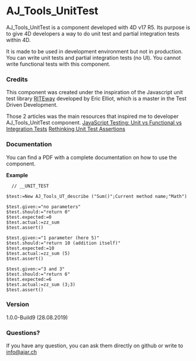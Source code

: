 # AJ_Tools_UnitTest
AJ_Tools_UnitTest is a component developed with 4D v17 R5. Its purpose is to give 4D developers a way to do unit test and partial integration tests within 4D.

It is made to be used in development environment but not in production. You can write unit tests and partial integration tests (no UI). You cannot write functional tests with this component.

### Credits
This component was created under the inspiration of the Javascript unit test library  [RITEway](https://github.com/ericelliott/riteway) developed by Eric Elliot, which is a master in the Test Driven Development.

Those 2 articles was the main resources that inspired me to developer AJ_Tools_UnitTest component.
[JavaScript Testing: Unit vs Functional vs Integration Tests](https://www.sitepoint.com/javascript-testing-unit-functional-integration/)
[Rethinking Unit Test Assertions](https://medium.com/javascript-scene/rethinking-unit-test-assertions-55f59358253f)

### Documentation
You can find a PDF with a complete documentation on how to use the component.

**Example**

      // __UNIT_TEST
    
    $test:=New AJ_Tools_UT_describe ("Sum()";Current method name;"Math")
    
    $test.given:="no parameters"
    $test.should:="return 0"
    $test.expected:=0
    $test.actual:=zz_sum 
    $test.assert()
    
    $test.given:="1 parameter (here 5)"
    $test.should:="return 10 (addition itself)"
    $test.expected:=10
    $test.actual:=zz_sum (5)
    $test.assert()
    
    $test.given:="3 and 3"
    $test.should:="return 6"
    $test.expected:=6
    $test.actual:=zz_sum (3;3)
    $test.assert()

### Version
1.0.0-Build9 (28.08.2019)

### Questions?
If you have any question, you can ask them directly on github or write to info@ajar.ch